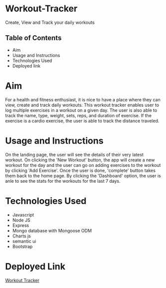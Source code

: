 # Workout-Tracker
Create, View and Track your daily workouts

## Table of Contents

- Aim
- Usage and Instructions
- Technologies Used
- Deployed link

# Aim

For a health and fitness enthusiast, it is nice to have a place where they can view, create and track daily workouts. This workout tracker enables user to log multiple exercises in a workout on a given day. The user is also able to track the name, type, weight, sets, reps, and duration of exercise. If the exercise is a cardio exercise, the user is able to track the distance traveled.

# Usage and Instructions

On the landing page, the user will see the details of their very latest workout. On clicking the 'New Workout' button, the app will create a new workout for the day and the user can go on adding exercises to the workout by clicking 'Add Exercise'. Once the user is done, 'complete' button takes them back to the home page. 
    By clicking the 'Dashboard' option, the user is anle to see the stats for the workouts for the last 7 days.

# Technologies Used

- Javascript
- Node JS
- Express
- Mongo database with Mongoose ODM
- Charts js
- semantic ui
- Bootstrap

# Deployed Link

[Workout Tracker](https://nameless-cove-07603.herokuapp.com/)
